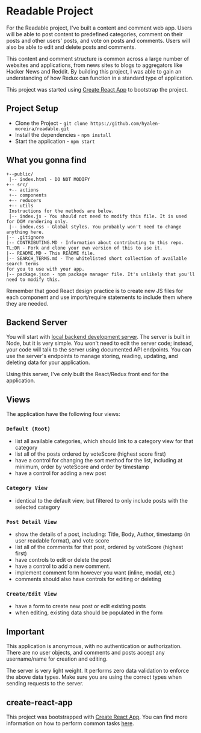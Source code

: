 # Readable Project

For the Readable project, I've built a content and comment web app. Users will be able to post content to predefined categories, comment on their posts and other users' posts, and vote on posts and comments. Users will also be able to edit and delete posts and comments.

This content and comment structure is common across a large number of websites and applications, from news sites to blogs to aggregators like Hacker News and Reddit. By building this project, I was able to gain an understanding of how Redux can function in a standard type of application.

This project was started using [Create React App](https://github.com/facebookincubator/create-react-app) to bootstrap the project.

## Project Setup

* Clone the Project - `git clone https://github.com/hyalen-moreira/readable.git`
* Install the dependencies - `npm install`
* Start the application - `npm start`

## What you gonna find
```
+--public/    
 |-- index.html - DO NOT MODIFY
+-- src/
 +-- actions
 +-- components
 +-- reducers
 +-- utils
 Instructions for the methods are below.
 |-- index.js - You should not need to modify this file. It is used for DOM rendering only.
 |-- index.css - Global styles. You probably won't need to change anything here.
|-- .gitignore
|-- CONTRIBUTING.MD - Information about contributing to this repo.
TL;DR - Fork and clone your own version of this to use it.
|-- README.MD - This README file.
|-- SEARCH_TERMS.md - The whitelisted short collection of available search terms
for you to use with your app.
|-- package.json - npm package manager file. It's unlikely that you'll need to modify this.
```

Remember that good React design practice is to create new JS files for each component and use import/require statements to include them where they are needed.

## Backend Server

You will start with [local backend development server](https://github.com/udacity/reactnd-project-readable-starter). The server is built in Node, but it is very simple. You won't need to edit the server code; instead, your code will talk to the server using documented API endpoints. You can use the server's endpoints to manage storing, reading, updating, and deleting data for your application.

Using this server, I've only built the React/Redux front end for the application.

## Views
The application have the following four views:

### `Default (Root)`
* list all available categories, which should link to a category view for that category
* list all of the posts ordered by voteScore (highest score first)
* have a control for changing the sort method for the list, including at minimum, order by voteScore and order by timestamp
* have a control for adding a new post

### `Category View`
* identical to the default view, but filtered to only include posts with the selected category

### `Post Detail View`
* show the details of a post, including: Title, Body, Author, timestamp (in user readable format), and vote score
* list all of the comments for that post, ordered by voteScore (highest first)
* have controls to edit or delete the post
* have a control to add a new comment.
* implement comment form however you want (inline, modal, etc.)
* comments should also have controls for editing or deleting

### `Create/Edit View`
* have a form to create new post or edit existing posts
* when editing, existing data should be populated in the form

## Important
This application is anonymous, with no authentication or authorization. There are no user objects, and comments and posts accept any username/name for creation and editing.

The server is very light weight. It performs zero data validation to enforce the above data types. Make sure you are using the correct types when sending requests to the server.

## create-react-app

This project was bootstrapped with [Create React App](https://github.com/facebookincubator/create-react-app). You can find more information on how to perform common tasks [here](https://github.com/facebookincubator/create-react-app/blob/master/packages/react-scripts/template/README.md).
